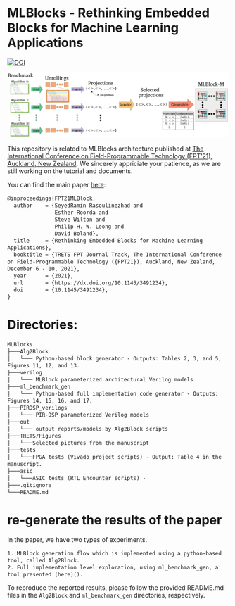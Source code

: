 # MLBlocks - Rethinking Embedded Blocks for Machine Learning Applications

[![DOI](https://zenodo.org/badge/253426748.svg)](https://zenodo.org/badge/latestdoi/253426748)

![MLBlock generation overview](TRETS/Figures/ToolFlows_p10_cropped.jpg)

This repository is related to MLBlocks architecture published at [The International Conference on Field-Programmable Technology (FPT’21), Auckland, New Zealand](https://parallel.auckland.ac.nz/fpt21/). We sincerely appriciate your patience, as we are still working on the tutorial and documents. 

You can find the main paper [here](https://dx.doi.org/10.1145/3491234):


    @inproceedings{FPT21MLBlock,
      author    = {SeyedRamin Rasoulinezhad and
                   Esther Roorda and
                   Steve Wilton and
                   Philip H. W. Leong and
                   David Boland},
      title     = {Rethinking Embedded Blocks for Machine Learning Applications},
      booktitle = {TRETS FPT Journal Track, The International Conference on Field-Programmable Technology ({FPT21}), Auckland, New Zealand, December 6 - 10, 2021},
      year      = {2021},
      url       = {https://dx.doi.org/10.1145/3491234},
      doi       = {10.1145/3491234},
    }


# Directories:


```
MLBlocks 
├───Alg2Block
│   └─── Python-based block generator - Outputs: Tables 2, 3, and 5; Figures 11, 12, and 13.
├───verilog
│   └─── MLBlock parameterized architectural Verilog models
├───ml_benchmark_gen
│   └─── Python-based full implementation code generator - Outputs: Figures 14, 15, 16, and 17.
├───PIRDSP_verilogs
│   └─── PIR-DSP parameterized Verilog models
├───out
│   └─── output reports/models by Alg2Block scripts 
├───TRETS/Figures
│   └───Selected pictures from the manuscript
├───tests
│   └───FPGA tests (Vivado project scripts) - Output: Table 4 in the manuscript. 
├───asic
│   └───ASIC tests (RTL Encounter scripts) - 
├───.gitignore
└───README.md
```

# re-generate the results of the paper

In the paper, we have two types of experiments. 

    1. MLBlock generation flow which is implemented using a python-based tool, called Alg2Block. 
    2. Full implementation level exploration, using ml_benchmark_gen, a tool presented [here](). 

To reproduce the reported results, please follow the provided README.md files in the `Alg2Block` and `ml_benchmark_gen` directories, respectively. 
